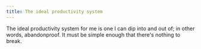 ```yaml
---
title: The ideal productivity system
---
```


The ideal productivity system for me is one I can dip into and out of; in other words, abandonproof. It must be simple enough that there's nothing to break.